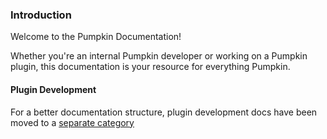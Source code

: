 ### Introduction

Welcome to the Pumpkin Documentation!

Whether you're an internal Pumpkin developer or working on a Pumpkin plugin, this documentation is your resource for everything Pumpkin.

#### Plugin Development
For a better documentation structure, plugin development docs have been moved to a [separate category](/plugin-dev/introduction)
